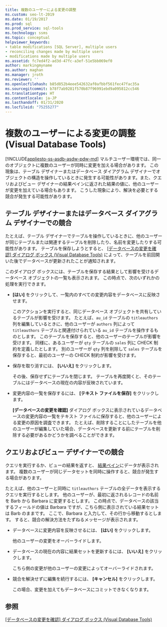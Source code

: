 ```yaml
---
title: 複数のユーザーによる変更の調整
ms.custom: seo-lt-2019
ms.date: 01/19/2017
ms.prod: sql
ms.prod_service: sql-tools
ms.technology: ssms
ms.topic: conceptual
helpviewer_keywords:
- table modifications [SQL Server], multiple users
- reconciling changes made by multiple users
- modifications made by multiple users
ms.assetid: fc7ed4f2-ad3d-47fc-a3ef-51e5bb069ef0
author: markingmyname
ms.author: maghan
ms.manager: jroth
ms.reviewer: ''
ms.openlocfilehash: b85d852b4eee542632af0afbbf561fec47fac35a
ms.sourcegitcommit: b78f7ab9281f570b87f96991ebd9a095812cc546
ms.translationtype: HT
ms.contentlocale: ja-JP
ms.lasthandoff: 01/31/2020
ms.locfileid: "75255277"
---
```

# <a name="reconcile-changes-made-by-multiple-users-visual-database-tools"></a>複数のユーザーによる変更の調整 (Visual Database Tools)
[!INCLUDE[appliesto-ss-asdb-asdw-pdw-md](../../includes/appliesto-ss-asdb-asdw-pdw-md.md)]
マルチユーザー環境では、同一のオブジェクトに複数のユーザーが同時に変更を加える場合があります。 この現象は、テーブル デザイナーまたはデータベース ダイアグラム デザイナーでオブジェクトの構造を操作しているときに発生する可能性があります。また、クエリおよびビュー デザイナーの結果ペインに返された結果の値に、他のユーザーが変更を加えている場合もあります。 こうした現象により、解決を必要とする競合が発生する可能性があります。  
  
## <a name="conflicts-in-the-table-or-database-diagram-designers"></a>テーブル デザイナーまたはデータベース ダイアグラム デザイナーでの競合  
たとえば、テーブル デザイナーでテーブルを操作しているときに、他のユーザーが同じテーブルまたは関連するテーブルを削除したり、名前を変更したりする可能性があります。 テーブルを保存しようとすると、 [[データベースの変更を確認] ダイアログ ボックス (Visual Database Tools)](../../ssms/visual-db-tools/database-changes-detected-dialog-box-visual-database-tools.md) によって、テーブルを前回開いた後でデータベースが更新されたことが通知されます。  
  
このダイアログ ボックスには、テーブルを保存する結果として影響を受けるデータベース オブジェクトの一覧も表示されます。 この時点で、次のいずれかの処理を実行できます。  
  
-   **[はい]** をクリックして、一覧内のすべての変更内容をデータベースに反映させます。  
  
    このアクションを実行すると、同じデータベース オブジェクトを共有しているテーブルが影響を受けます。 たとえば、`au_id` テーブルの `titleauthors` 列を編集しているときに、他のユーザーが `authors` 列によって `titleauthors` テーブルと関連付けられている `au_id` テーブルを操作するものとします。 このテーブルを保存すると、他のユーザーのテーブルが影響を受けます。 同様に、あるユーザーが `qty` テーブルの `sales` 列に CHECK 制約を定義したとします。 別のユーザーが `qty` 列を削除して `sales` テーブルを保存すると、最初のユーザーの CHECK 制約が影響を受けます。  
  
-   保存を取り消すには、 **[いいえ]** をクリックします。  
  
    その後、保存せずにテーブルを閉じます。 テーブルを再度開くと、そのテーブルにはデータベースの現在の内容が反映されています。  
  
-   変更内容の一覧を保存するには、 **[テキスト ファイルを保存]** をクリックします。  
  
    **[データベースの変更を確認]** ダイアログ ボックスに表示されているデータベースの変更内容の一覧をテキスト ファイルに保存すると、他のユーザーによる変更の原因を調査できます。 たとえば、削除することにしたテーブルを他のユーザーが編集していた場合、データベースを更新する前にテーブルを削除する必要があるかどうかを調べることができます。  
  
## <a name="conflicts-in-the-query-and-view-designer"></a>クエリおよびビュー デザイナーでの競合  
クエリを実行するか、ビューの結果を返すと、 [結果ペイン](../../ssms/visual-db-tools/results-pane-visual-database-tools.md)にデータが表示されます。 複数のユーザーが同じデータセットを同時に操作すると、競合が発生する場合があります。  
  
たとえば、他のユーザーと同時に `titleauthors` テーブルの全データを表示するクエリを実行するとします。 他のユーザーが、最初に返されるレコードの名前を Barb から Barbara に変更するとします。 この時点で、データベースの該当するフィールドの値は Barbara ですが、こちら側に表示されている結果セットは Barb のままです。 ここで、Barbara と入力して、その行から移動するとします。 すると、競合の解決方法をたずねるメッセージが表示されます。  
  
-   データベースに変更内容を反映させるには、 **[はい]** をクリックします。  
  
    他のユーザーの変更をオーバーライドします。  
  
-   データベースの現在の内容に結果セットを更新するには、 **[いいえ]** をクリックします。  
  
    こちら側の変更が他のユーザーの変更によってオーバーライドされます。  
  
-   競合を解決せずに編集を続行するには、 **[キャンセル]** をクリックします。  
  
    この場合、変更を加えてもデータベースにコミットできなくなります。  
  
## <a name="see-also"></a>参照  
[[データベースの変更を確認] ダイアログ ボックス (Visual Database Tools)](../../ssms/visual-db-tools/database-changes-detected-dialog-box-visual-database-tools.md)  
  
